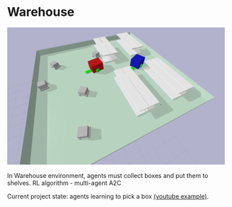  
# Warehouse

![main_img](media/warehouse_main_view.png)

In Warehouse environment, agents must collect boxes and put them to shelves.
RL algorithm - multi-agent A2C

Current project state: agents learning to pick a box [(youtube example)](https://www.youtube.com/watch?v=CfSFrVDrzXw).
